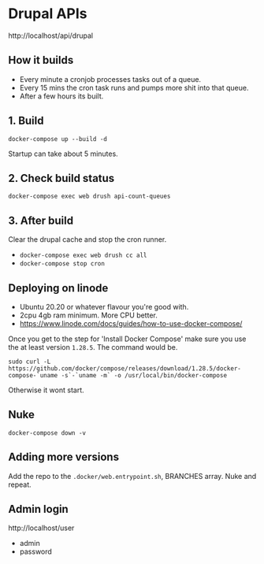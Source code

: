 # Drupal APIs

http://localhost/api/drupal

## How it builds

- Every minute a cronjob processes tasks out of a queue.
- Every 15 mins the cron task runs and pumps more shit into that queue.
- After a few hours its built. 

## 1. Build

`docker-compose up --build -d`

Startup can take about 5 minutes.

## 2. Check build status

`docker-compose exec web drush api-count-queues`

## 3. After build

Clear the drupal cache and stop the cron runner.

- `docker-compose exec web drush cc all`
- `docker-compose stop cron`

## Deploying on linode

- Ubuntu 20.20 or whatever flavour you're good with.
- 2cpu 4gb ram minimum. More CPU better.
- https://www.linode.com/docs/guides/how-to-use-docker-compose/

Once you get to the step for 'Install Docker Compose' make sure you use the at least version `1.28.5`. The command would be.

    sudo curl -L https://github.com/docker/compose/releases/download/1.28.5/docker-compose-`uname -s`-`uname -m` -o /usr/local/bin/docker-compose

Otherwise it wont start.

## Nuke

`docker-compose down -v`

## Adding more versions

Add the repo to the `.docker/web.entrypoint.sh`, BRANCHES array. Nuke and repeat.

## Admin login

http://localhost/user

- admin
- password
